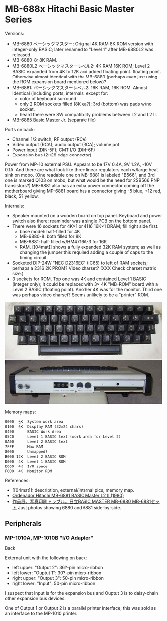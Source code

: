MB-688x Hitachi Basic Master Series
===================================


Versions:
- MB-6880 ベーシックマスター: Original 4K RAM 8K ROM version with
  integer-only BASIC; later renamed to "Level 1" after MB-6880L2 was
  released.
- MB-6880-8: 8K RAM.
- MB-6880L2 ベーシックマスターレベル2: 4K RAM 16K ROM; Level 2 BASIC
  expanded from 4K to 12K and added floating point. floating point.
  Otherwise almost identical with the MB-6880 (perhaps even just using the
  ROM expansion board mentioned below)?
- MB-6881: ベーシックマスターレベル2: 16K RAM, 16K ROM. Almost identical
  (including ports, internals) except for:
  - color of keyboard surround
  - only 2 ROM sockets filled (8K ea?); 3rd (bottom) was pads w/no socket.
  - heard there were SW compatibility problems between L2 and L2 II.
- [MB-6885 Basic Master Jr.](./6885.md) (separate file)

Ports on back:
- Channel 1/2 switch; RF output (RCA)
- Video output (RCA); audio output (RCA); volume pot
- Power input (DIN-5F); CMT I/O (DIN-6F)
- Expansion bus (2×28 edge connector)

Power from MP-10 external PSU. Appears to be 17V 0.4A, 9V 1.2A, -10V 0.1A.
And there are what look like three linear regulators each w/large heat sink
on mobo. (One readable one on MB-6881 is labeled "B566", and 3rd one is
marked Q103 on mobo, but what would be the need for 2SB566 PNP
transistors?) MB-6881 also has an extra power connector coming off the
motherboard giving MP-6881 board has a connector giving -5 blue, +12 red,
black, 5? yellow.

Internals:
- Speaker mounted on a wooden board on top panel. Keyboard and power switch
  also there; reaminder was a single PCB on the bottom panel.
- There were 16 sockets for 4K×1 or 4116 16K×1 DRAM; fill right side first.
  - base model: half-filled for 4K
  - MB-6880-8: both filled for 8K
  - MB-6881: half-filled w/HM4716A-3 for 16K
  - RAM. [[04mat]] shows a fully expanded 32K RAM system; as well as
    changing the jumper this required adding a couple of caps to the timing
    circuit.
- Socketed DIP-24W "NEC D2316EC" (IC65) to left of RAM sockets; perhaps a
  2316 2K PROM? Video charset? (XXX Check charset matrix size.)
- 3 sockets for ROM. Top one was 4K and contained Level 1 BASIC (integer
  only); it could be replaced with 3× 4K "MB-ROM" board with a Level 2
  BASIC (floating point). Another 4K was for the monitor. Third one was
  perhaps video charset? Seems unlikely to be a "printer" ROM.

![Keyboard](img/mb-6880-keyboard.jpeg)
![Back panel](img/mb-6880-back.jpeg)

Memory maps:

    0000  ½K  System work area
    0100  ¾K  Display RAM (32×24 chars)
    0400      BASIC Work Area
    05C0      Level 1 BASIC text (work area for Level 2)
    0A00      Level 2 BASIC text
    7FFF      Max RAM
    8000      Unmapped?
    B000 12K  Level 2 BASIC ROM
    D000  4K  Level 1 BASIC ROM
    E000  4K  I/O space
    F000  4K  Monitor ROM

References:
- [[04mat]]: description, external/internal pics, memory map.
- [Ordenador Hitachi MB-6881 BASIC Master L2 II (1980)][roo6881]
- [作品展。写真印刷トラブル。日立BASIC MASTER MB-6880 MB-6881セット][keikato]
  Just photos showing 6880 and 6881 side-by-side.


Peripherals
-----------

### MP-1010A, MP-1010B "I/O Adapter"


Back

External unit with the following on back:
- left upper:  "Output 2": 36?-pin micro-ribbon
- left lower:  "Ouptut 1": 30?-pin micro-ribbon
- right upper: "Output 3": 50-pin micro-ribbon
- right lower: "Input":    50-pin micro-ribbon

I suspect that Input is for the expansion bus and Ouptut 3 is to
daisy-chain other expansion bus devices.

One of Output 1 or Output 2 is a parallel printer interface; this was sold
as an interface to the MP-1010 printer.



<!-------------------------------------------------------------------->
[04ma]: http://mb6880.soom.jp/MB6880/index.html
[keikato]: https://keikato.cocolog-nifty.com/blog/2017/02/post-fd68.html
[roo6881]: https://retroordenadoresorty.blogspot.com/2018/12/ordenador-hitachi-mb-6881-basic-master.html

